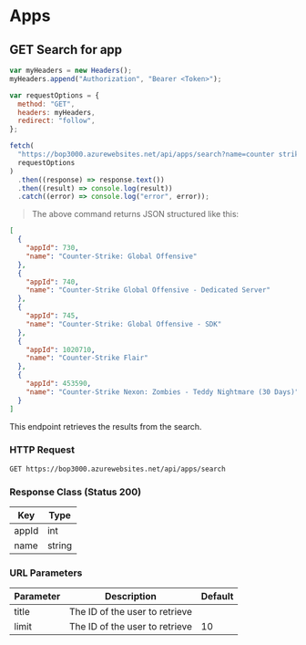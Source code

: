# Apps

<!--- GET --->

## GET Search for app

```javascript
var myHeaders = new Headers();
myHeaders.append("Authorization", "Bearer <Token>");

var requestOptions = {
  method: "GET",
  headers: myHeaders,
  redirect: "follow",
};

fetch(
  "https://bop3000.azurewebsites.net/api/apps/search?name=counter strike global offensive&limit=5",
  requestOptions
)
  .then((response) => response.text())
  .then((result) => console.log(result))
  .catch((error) => console.log("error", error));
```

> The above command returns JSON structured like this:

```json
[
  {
    "appId": 730,
    "name": "Counter-Strike: Global Offensive"
  },
  {
    "appId": 740,
    "name": "Counter-Strike Global Offensive - Dedicated Server"
  },
  {
    "appId": 745,
    "name": "Counter-Strike: Global Offensive - SDK"
  },
  {
    "appId": 1020710,
    "name": "Counter-Strike Flair"
  },
  {
    "appId": 453590,
    "name": "Counter-Strike Nexon: Zombies - Teddy Nightmare (30 Days)"
  }
]
```

This endpoint retrieves the results from the search.

### HTTP Request

`GET https://bop3000.azurewebsites.net/api/apps/search`

### Response Class (Status 200)

| Key   | Type   |
| ----- | ------ |
| appId | int    |
| name  | string |

### URL Parameters

| Parameter | Description                    | Default |
| --------- | ------------------------------ | ------- |
| title     | The ID of the user to retrieve |         |
| limit     | The ID of the user to retrieve | 10      |

<!--- POST --->

<!--- PUT --->

<!--- DELETE --->
